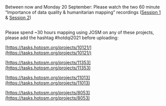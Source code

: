 
##

Between now and Monday 20 September: 
Please watch the two 60 minute “Importance of data quality & humanitarian mapping” recordings ([Session 1](https://www.youtube.com/watch?v=QFtKUcKJ3yA) & [Session 2](https://www.youtube.com/watch?v=wTRbiir4Q40))
##
Please spend ~30 hours mapping using JOSM on any of these projects, please add the hashtag #hotdqi2021 before uploading:

[https://tasks.hotosm.org/projects/10121/](https://tasks.hotosm.org/projects/10121/)

[https://tasks.hotosm.org/projects/11353](https://tasks.hotosm.org/projects/11353)

[https://tasks.hotosm.org/projects/11013](https://tasks.hotosm.org/projects/11013)

[https://tasks.hotosm.org/projects/8053](https://tasks.hotosm.org/projects/8053)
